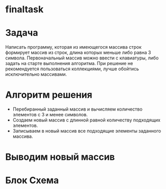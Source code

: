 # finaltask
# Задача
Написать программу, которая из имеющегося массива строк формирует массив из строк, длина которых меньше либо равна 3 символа. Первоначальный массив можно ввести с клавиатуры, либо задать на старте выполнения алгоритма. При решение не рекомендуется пользоваться коллекциями, лучше обойтись исключительно массивами.

# Алгоритм решения
* Перебиранный заданный массив и вычисляем количество элементов с 3 и менее символов.
* Создаем новый массив с длинной равной количеству подходящих элементов.
* Записываем в новый массив все подходящие элементы заданного массива.
# Выводим новый массив
# Блок Схема
